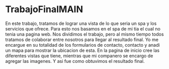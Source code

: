 # TrabajoFinalMAIN
En este trabajo, tratamos de lograr una vista de lo que seria un spa y los servicios que ofrece. Para esto nos basamos en el spa de mi tia el cual no tenia una pagina web. 
Nos dividimos el trabajo, pero al mismo tiempo todos tratamos de colaborar entre nosotros para llegar al resultado final.
Yo me encargue en su totalidad de los formularios de contacto, contacto y anadi un mapa para mostrar la ubicacion de esta.
En la pagina de inicio cree las diferentes vistas que tiene, mientras que mi companero se encargo de agregar las imagenes. Y asi fue como obtuvimos el resultado final.
